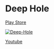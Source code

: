 # Deep Hole

[Play Store](https://play.google.com/store/apps/details?id=com.AfortiaGames.TheHole&pli=1)

[![Deep-Hole](https://img.youtube.com/vi/N0nJoYLQqbU/0.jpg)](https://www.youtube.com/watch?v=N0nJoYLQqbU)

[Youtube](https://www.youtube.com/watch?v=N0nJoYLQqbU)
